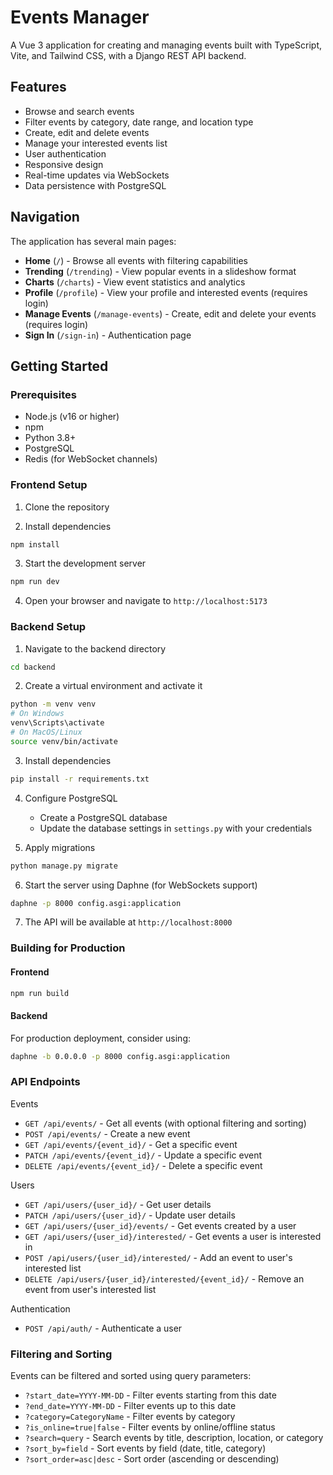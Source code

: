 # Events Manager

A Vue 3 application for creating and managing events built with TypeScript, Vite, and Tailwind CSS, with a Django REST API backend.

## Features

- Browse and search events
- Filter events by category, date range, and location type
- Create, edit and delete events
- Manage your interested events list
- User authentication
- Responsive design
- Real-time updates via WebSockets
- Data persistence with PostgreSQL

## Navigation

The application has several main pages:

- **Home** (`/`) - Browse all events with filtering capabilities
- **Trending** (`/trending`) - View popular events in a slideshow format
- **Charts** (`/charts`) - View event statistics and analytics
- **Profile** (`/profile`) - View your profile and interested events (requires login)
- **Manage Events** (`/manage-events`) - Create, edit and delete your events (requires login)
- **Sign In** (`/sign-in`) - Authentication page

## Getting Started

### Prerequisites

- Node.js (v16 or higher)
- npm
- Python 3.8+
- PostgreSQL
- Redis (for WebSocket channels)

### Frontend Setup

1. Clone the repository

2. Install dependencies
```bash
npm install
```
3. Start the development server
```bash
npm run dev
```
4. Open your browser and navigate to ```http://localhost:5173```

### Backend Setup

1. Navigate to the backend directory
```bash
cd backend
```

2. Create a virtual environment and activate it
```bash
python -m venv venv
# On Windows
venv\Scripts\activate
# On MacOS/Linux
source venv/bin/activate
```

3. Install dependencies
```bash
pip install -r requirements.txt
```

4. Configure PostgreSQL
   - Create a PostgreSQL database
   - Update the database settings in ```settings.py``` with your credentials

5. Apply migrations
```bash
python manage.py migrate
```

6. Start the server using Daphne (for WebSockets support)
```bash
daphne -p 8000 config.asgi:application
```

7. The API will be available at ```http://localhost:8000```

### Building for Production

#### Frontend
```bash
npm run build
```

#### Backend
For production deployment, consider using:
```bash
daphne -b 0.0.0.0 -p 8000 config.asgi:application
```

### API Endpoints
Events
- ```GET /api/events/``` - Get all events (with optional filtering and sorting)
- ```POST /api/events/``` - Create a new event
- ```GET /api/events/{event_id}/``` - Get a specific event
- ```PATCH /api/events/{event_id}/``` - Update a specific event
- ```DELETE /api/events/{event_id}/``` - Delete a specific event

Users
- ```GET /api/users/{user_id}/``` - Get user details
- ```PATCH /api/users/{user_id}/``` - Update user details
- ```GET /api/users/{user_id}/events/``` - Get events created by a user
- ```GET /api/users/{user_id}/interested/``` - Get events a user is interested in
- ```POST /api/users/{user_id}/interested/``` - Add an event to user's interested list
- ```DELETE /api/users/{user_id}/interested/{event_id}/``` - Remove an event from user's interested list

Authentication
- ```POST /api/auth/``` - Authenticate a user

### Filtering and Sorting
Events can be filtered and sorted using query parameters:

- ```?start_date=YYYY-MM-DD``` - Filter events starting from this date
- ```?end_date=YYYY-MM-DD``` - Filter events up to this date
- ```?category=CategoryName``` - Filter events by category
- ```?is_online=true|false``` - Filter events by online/offline status
- ```?search=query``` - Search events by title, description, location, or category
- ```?sort_by=field``` - Sort events by field (date, title, category)
- ```?sort_order=asc|desc``` - Sort order (ascending or descending)
